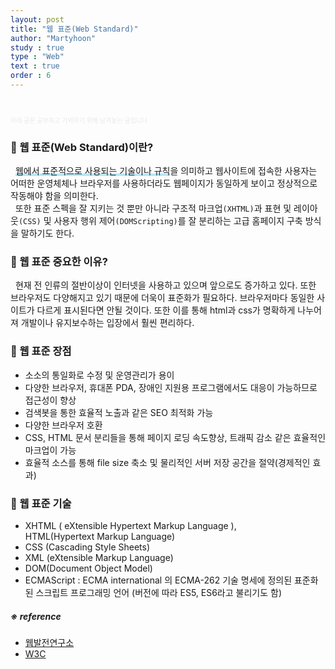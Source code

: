 ```yaml
---
layout: post
title: "웹 표준(Web Standard)"
author: "Martyhoon"
study : true
type : "Web"
text : true
order : 6
---
```


<br>

<p style="font-size : 10px; color : #e9e9e9" > 아래 글은 공부하고 기억하기 위해 남겨놓는 글입니다 </p>

### &#128310; 웹 표준(Web Standard)이란?

&nbsp;&nbsp;<span style ="border-bottom : 3px soild #be4e7f8; box-shadow : inset 0 -4px 0 #b4e7f8;">웹에서 표준적으로 사용되는 기술이나 규칙</span>을 의미하고 웹사이트에 접속한 사용자는 어떠한 운영체체나 브라우저를 사용하더라도 웹페이지가 동일하게 보이고 정상적으로 작동해야 함을 의미한다. 
<br>&nbsp;&nbsp;또한 표준 스펙을 잘 지키는 것 뿐만 아니라 구조적 마크업`(XHTML)`과 표현 및 레이아웃`(CSS)` 및 사용자 행위 제어`(DOMScripting)`를 잘 분리하는 고급 홈페이지 구축 방식을 말하기도 한다.

### &#128310; 웹 표준 중요한 이유?

&nbsp;&nbsp;현재 전 인류의 절반이상이 인터넷을 사용하고 있으며 앞으로도 증가하고 있다. 또한 브라우저도 다양해지고 있기 때문에 더욱이 표준화가 필요하다. 브라우저마다 동일한 사이트가 다르게 표시된다면 안될 것이다. 또한 이를 통해 html과 css가 명확하게 나누어져 개발이나 유지보수하는 입장에서 훨씬 편리하다.


### &#128310; 웹 표준 장점 

* 소소의 통일화로 수정 및 운영관리가 용이
* 다양한 브라우저, 휴대폰 PDA, 장애인 지원용 프로그램에서도 대응이 가능하므로 접근성이 향상
* 검색봇을 통한 효율적 노출과 같은 SEO 최적화 가능
* 다양한 브라우저 호환
* CSS, HTML 문서 분리들을 통해 페이지 로딩 속도향상, 트래픽 감소 같은 효율적인 마크업이 가능
* 효율적 소스를 통해 file size 축소 및 물리적인 서버 저장 공간을 절약(경제적인 효과)


### &#128310; 웹 표준 기술

* XHTML ( eXtensible Hypertext Markup Language ), HTML(Hypertext Markup Language)
* CSS (Cascading Style Sheets) 
* XML (eXtensible Markup Language) 
* DOM(Document Object Model) 
* ECMAScript : ECMA international 의 ECMA-262 기술 명세에 정의된 표준화된 스크립트 프로그래밍 언어 (버전에 따라 ES5, ES6라고 불리기도 함)

##### ※ reference

* [웹발전연구소](http://www.smartebiz.kr/new/subpage02_02.html) 
* [W3C](http://www.w3.org/)

